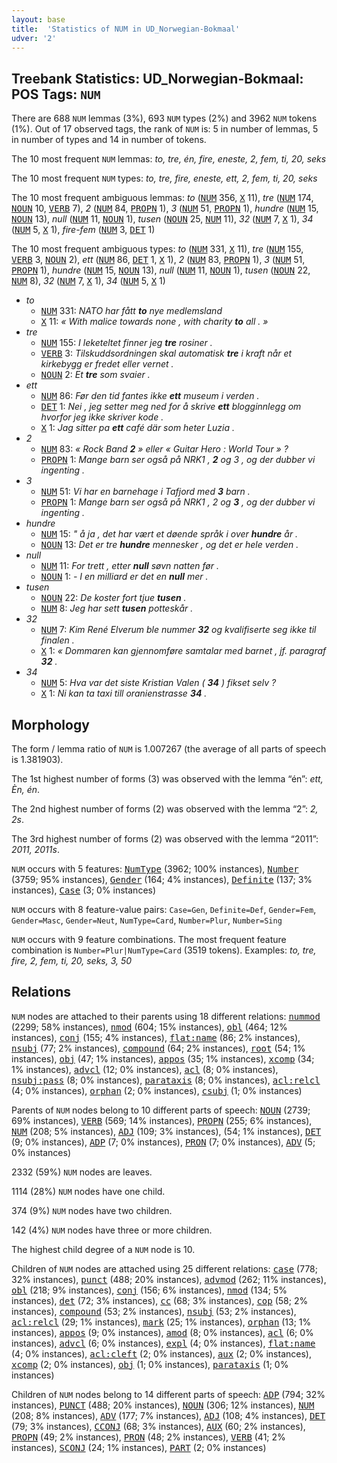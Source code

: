 ```yaml
---
layout: base
title:  'Statistics of NUM in UD_Norwegian-Bokmaal'
udver: '2'
---
```


## Treebank Statistics: UD_Norwegian-Bokmaal: POS Tags: `NUM`

There are 688 `NUM` lemmas (3%), 693 `NUM` types (2%) and 3962 `NUM` tokens (1%).
Out of 17 observed tags, the rank of `NUM` is: 5 in number of lemmas, 5 in number of types and 14 in number of tokens.

The 10 most frequent `NUM` lemmas: <em>to, tre, én, fire, eneste, 2, fem, ti, 20, seks</em>

The 10 most frequent `NUM` types:  <em>to, tre, fire, eneste, ett, 2, fem, ti, 20, seks</em>

The 10 most frequent ambiguous lemmas: <em>to</em> (<tt><a href="no_bokmaal-pos-NUM.html">NUM</a></tt> 356, <tt><a href="no_bokmaal-pos-X.html">X</a></tt> 11), <em>tre</em> (<tt><a href="no_bokmaal-pos-NUM.html">NUM</a></tt> 174, <tt><a href="no_bokmaal-pos-NOUN.html">NOUN</a></tt> 10, <tt><a href="no_bokmaal-pos-VERB.html">VERB</a></tt> 7), <em>2</em> (<tt><a href="no_bokmaal-pos-NUM.html">NUM</a></tt> 84, <tt><a href="no_bokmaal-pos-PROPN.html">PROPN</a></tt> 1), <em>3</em> (<tt><a href="no_bokmaal-pos-NUM.html">NUM</a></tt> 51, <tt><a href="no_bokmaal-pos-PROPN.html">PROPN</a></tt> 1), <em>hundre</em> (<tt><a href="no_bokmaal-pos-NUM.html">NUM</a></tt> 15, <tt><a href="no_bokmaal-pos-NOUN.html">NOUN</a></tt> 13), <em>null</em> (<tt><a href="no_bokmaal-pos-NUM.html">NUM</a></tt> 11, <tt><a href="no_bokmaal-pos-NOUN.html">NOUN</a></tt> 1), <em>tusen</em> (<tt><a href="no_bokmaal-pos-NOUN.html">NOUN</a></tt> 25, <tt><a href="no_bokmaal-pos-NUM.html">NUM</a></tt> 11), <em>32</em> (<tt><a href="no_bokmaal-pos-NUM.html">NUM</a></tt> 7, <tt><a href="no_bokmaal-pos-X.html">X</a></tt> 1), <em>34</em> (<tt><a href="no_bokmaal-pos-NUM.html">NUM</a></tt> 5, <tt><a href="no_bokmaal-pos-X.html">X</a></tt> 1), <em>fire-fem</em> (<tt><a href="no_bokmaal-pos-NUM.html">NUM</a></tt> 3, <tt><a href="no_bokmaal-pos-DET.html">DET</a></tt> 1)

The 10 most frequent ambiguous types:  <em>to</em> (<tt><a href="no_bokmaal-pos-NUM.html">NUM</a></tt> 331, <tt><a href="no_bokmaal-pos-X.html">X</a></tt> 11), <em>tre</em> (<tt><a href="no_bokmaal-pos-NUM.html">NUM</a></tt> 155, <tt><a href="no_bokmaal-pos-VERB.html">VERB</a></tt> 3, <tt><a href="no_bokmaal-pos-NOUN.html">NOUN</a></tt> 2), <em>ett</em> (<tt><a href="no_bokmaal-pos-NUM.html">NUM</a></tt> 86, <tt><a href="no_bokmaal-pos-DET.html">DET</a></tt> 1, <tt><a href="no_bokmaal-pos-X.html">X</a></tt> 1), <em>2</em> (<tt><a href="no_bokmaal-pos-NUM.html">NUM</a></tt> 83, <tt><a href="no_bokmaal-pos-PROPN.html">PROPN</a></tt> 1), <em>3</em> (<tt><a href="no_bokmaal-pos-NUM.html">NUM</a></tt> 51, <tt><a href="no_bokmaal-pos-PROPN.html">PROPN</a></tt> 1), <em>hundre</em> (<tt><a href="no_bokmaal-pos-NUM.html">NUM</a></tt> 15, <tt><a href="no_bokmaal-pos-NOUN.html">NOUN</a></tt> 13), <em>null</em> (<tt><a href="no_bokmaal-pos-NUM.html">NUM</a></tt> 11, <tt><a href="no_bokmaal-pos-NOUN.html">NOUN</a></tt> 1), <em>tusen</em> (<tt><a href="no_bokmaal-pos-NOUN.html">NOUN</a></tt> 22, <tt><a href="no_bokmaal-pos-NUM.html">NUM</a></tt> 8), <em>32</em> (<tt><a href="no_bokmaal-pos-NUM.html">NUM</a></tt> 7, <tt><a href="no_bokmaal-pos-X.html">X</a></tt> 1), <em>34</em> (<tt><a href="no_bokmaal-pos-NUM.html">NUM</a></tt> 5, <tt><a href="no_bokmaal-pos-X.html">X</a></tt> 1)


* <em>to</em>
  * <tt><a href="no_bokmaal-pos-NUM.html">NUM</a></tt> 331: <em>NATO har fått <b>to</b> nye medlemsland</em>
  * <tt><a href="no_bokmaal-pos-X.html">X</a></tt> 11: <em>« With malice towards none , with charity <b>to</b> all . »</em>
* <em>tre</em>
  * <tt><a href="no_bokmaal-pos-NUM.html">NUM</a></tt> 155: <em>I leketeltet finner jeg <b>tre</b> rosiner .</em>
  * <tt><a href="no_bokmaal-pos-VERB.html">VERB</a></tt> 3: <em>Tilskuddsordningen skal automatisk <b>tre</b> i kraft når et kirkebygg er fredet eller vernet .</em>
  * <tt><a href="no_bokmaal-pos-NOUN.html">NOUN</a></tt> 2: <em>Et <b>tre</b> som svaier .</em>
* <em>ett</em>
  * <tt><a href="no_bokmaal-pos-NUM.html">NUM</a></tt> 86: <em>Før den tid fantes ikke <b>ett</b> museum i verden .</em>
  * <tt><a href="no_bokmaal-pos-DET.html">DET</a></tt> 1: <em>Nei , jeg setter meg ned for å skrive <b>ett</b> blogginnlegg om hvorfor jeg ikke skriver kode .</em>
  * <tt><a href="no_bokmaal-pos-X.html">X</a></tt> 1: <em>Jag sitter pa <b>ett</b> café där som heter Luzia .</em>
* <em>2</em>
  * <tt><a href="no_bokmaal-pos-NUM.html">NUM</a></tt> 83: <em>« Rock Band <b>2</b> » eller « Guitar Hero : World Tour » ?</em>
  * <tt><a href="no_bokmaal-pos-PROPN.html">PROPN</a></tt> 1: <em>Mange barn ser også på NRK1 , <b>2</b> og 3 , og der dubber vi ingenting .</em>
* <em>3</em>
  * <tt><a href="no_bokmaal-pos-NUM.html">NUM</a></tt> 51: <em>Vi har en barnehage i Tafjord med <b>3</b> barn .</em>
  * <tt><a href="no_bokmaal-pos-PROPN.html">PROPN</a></tt> 1: <em>Mange barn ser også på NRK1 , 2 og <b>3</b> , og der dubber vi ingenting .</em>
* <em>hundre</em>
  * <tt><a href="no_bokmaal-pos-NUM.html">NUM</a></tt> 15: <em>" å ja , det har vært et døende språk i over <b>hundre</b> år .</em>
  * <tt><a href="no_bokmaal-pos-NOUN.html">NOUN</a></tt> 13: <em>Det er tre <b>hundre</b> mennesker , og det er hele verden .</em>
* <em>null</em>
  * <tt><a href="no_bokmaal-pos-NUM.html">NUM</a></tt> 11: <em>For trett , etter <b>null</b> søvn natten før .</em>
  * <tt><a href="no_bokmaal-pos-NOUN.html">NOUN</a></tt> 1: <em>- I en milliard er det en <b>null</b> mer .</em>
* <em>tusen</em>
  * <tt><a href="no_bokmaal-pos-NOUN.html">NOUN</a></tt> 22: <em>De koster fort tjue <b>tusen</b> .</em>
  * <tt><a href="no_bokmaal-pos-NUM.html">NUM</a></tt> 8: <em>Jeg har sett <b>tusen</b> potteskår .</em>
* <em>32</em>
  * <tt><a href="no_bokmaal-pos-NUM.html">NUM</a></tt> 7: <em>Kim René Elverum ble nummer <b>32</b> og kvalifiserte seg ikke til finalen .</em>
  * <tt><a href="no_bokmaal-pos-X.html">X</a></tt> 1: <em>« Dommaren kan gjennomføre samtalar med barnet , jf. paragraf <b>32</b> .</em>
* <em>34</em>
  * <tt><a href="no_bokmaal-pos-NUM.html">NUM</a></tt> 5: <em>Hva var det siste Kristian Valen ( <b>34</b> ) fikset selv ?</em>
  * <tt><a href="no_bokmaal-pos-X.html">X</a></tt> 1: <em>Ni kan ta taxi till oranienstrasse <b>34</b> .</em>

## Morphology

The form / lemma ratio of `NUM` is 1.007267 (the average of all parts of speech is 1.381903).

The 1st highest number of forms (3) was observed with the lemma “én”: <em>ett, Èn, én</em>.

The 2nd highest number of forms (2) was observed with the lemma “2”: <em>2, 2s</em>.

The 3rd highest number of forms (2) was observed with the lemma “2011”: <em>2011, 2011s</em>.

`NUM` occurs with 5 features: <tt><a href="no_bokmaal-feat-NumType.html">NumType</a></tt> (3962; 100% instances), <tt><a href="no_bokmaal-feat-Number.html">Number</a></tt> (3759; 95% instances), <tt><a href="no_bokmaal-feat-Gender.html">Gender</a></tt> (164; 4% instances), <tt><a href="no_bokmaal-feat-Definite.html">Definite</a></tt> (137; 3% instances), <tt><a href="no_bokmaal-feat-Case.html">Case</a></tt> (3; 0% instances)

`NUM` occurs with 8 feature-value pairs: `Case=Gen`, `Definite=Def`, `Gender=Fem`, `Gender=Masc`, `Gender=Neut`, `NumType=Card`, `Number=Plur`, `Number=Sing`

`NUM` occurs with 9 feature combinations.
The most frequent feature combination is `Number=Plur|NumType=Card` (3519 tokens).
Examples: <em>to, tre, fire, 2, fem, ti, 20, seks, 3, 50</em>


## Relations

`NUM` nodes are attached to their parents using 18 different relations: <tt><a href="no_bokmaal-dep-nummod.html">nummod</a></tt> (2299; 58% instances), <tt><a href="no_bokmaal-dep-nmod.html">nmod</a></tt> (604; 15% instances), <tt><a href="no_bokmaal-dep-obl.html">obl</a></tt> (464; 12% instances), <tt><a href="no_bokmaal-dep-conj.html">conj</a></tt> (155; 4% instances), <tt><a href="no_bokmaal-dep-flat-name.html">flat:name</a></tt> (86; 2% instances), <tt><a href="no_bokmaal-dep-nsubj.html">nsubj</a></tt> (77; 2% instances), <tt><a href="no_bokmaal-dep-compound.html">compound</a></tt> (64; 2% instances), <tt><a href="no_bokmaal-dep-root.html">root</a></tt> (54; 1% instances), <tt><a href="no_bokmaal-dep-obj.html">obj</a></tt> (47; 1% instances), <tt><a href="no_bokmaal-dep-appos.html">appos</a></tt> (35; 1% instances), <tt><a href="no_bokmaal-dep-xcomp.html">xcomp</a></tt> (34; 1% instances), <tt><a href="no_bokmaal-dep-advcl.html">advcl</a></tt> (12; 0% instances), <tt><a href="no_bokmaal-dep-acl.html">acl</a></tt> (8; 0% instances), <tt><a href="no_bokmaal-dep-nsubj-pass.html">nsubj:pass</a></tt> (8; 0% instances), <tt><a href="no_bokmaal-dep-parataxis.html">parataxis</a></tt> (8; 0% instances), <tt><a href="no_bokmaal-dep-acl-relcl.html">acl:relcl</a></tt> (4; 0% instances), <tt><a href="no_bokmaal-dep-orphan.html">orphan</a></tt> (2; 0% instances), <tt><a href="no_bokmaal-dep-csubj.html">csubj</a></tt> (1; 0% instances)

Parents of `NUM` nodes belong to 10 different parts of speech: <tt><a href="no_bokmaal-pos-NOUN.html">NOUN</a></tt> (2739; 69% instances), <tt><a href="no_bokmaal-pos-VERB.html">VERB</a></tt> (569; 14% instances), <tt><a href="no_bokmaal-pos-PROPN.html">PROPN</a></tt> (255; 6% instances), <tt><a href="no_bokmaal-pos-NUM.html">NUM</a></tt> (208; 5% instances), <tt><a href="no_bokmaal-pos-ADJ.html">ADJ</a></tt> (109; 3% instances),  (54; 1% instances), <tt><a href="no_bokmaal-pos-DET.html">DET</a></tt> (9; 0% instances), <tt><a href="no_bokmaal-pos-ADP.html">ADP</a></tt> (7; 0% instances), <tt><a href="no_bokmaal-pos-PRON.html">PRON</a></tt> (7; 0% instances), <tt><a href="no_bokmaal-pos-ADV.html">ADV</a></tt> (5; 0% instances)

2332 (59%) `NUM` nodes are leaves.

1114 (28%) `NUM` nodes have one child.

374 (9%) `NUM` nodes have two children.

142 (4%) `NUM` nodes have three or more children.

The highest child degree of a `NUM` node is 10.

Children of `NUM` nodes are attached using 25 different relations: <tt><a href="no_bokmaal-dep-case.html">case</a></tt> (778; 32% instances), <tt><a href="no_bokmaal-dep-punct.html">punct</a></tt> (488; 20% instances), <tt><a href="no_bokmaal-dep-advmod.html">advmod</a></tt> (262; 11% instances), <tt><a href="no_bokmaal-dep-obl.html">obl</a></tt> (218; 9% instances), <tt><a href="no_bokmaal-dep-conj.html">conj</a></tt> (156; 6% instances), <tt><a href="no_bokmaal-dep-nmod.html">nmod</a></tt> (134; 5% instances), <tt><a href="no_bokmaal-dep-det.html">det</a></tt> (72; 3% instances), <tt><a href="no_bokmaal-dep-cc.html">cc</a></tt> (68; 3% instances), <tt><a href="no_bokmaal-dep-cop.html">cop</a></tt> (58; 2% instances), <tt><a href="no_bokmaal-dep-compound.html">compound</a></tt> (53; 2% instances), <tt><a href="no_bokmaal-dep-nsubj.html">nsubj</a></tt> (53; 2% instances), <tt><a href="no_bokmaal-dep-acl-relcl.html">acl:relcl</a></tt> (29; 1% instances), <tt><a href="no_bokmaal-dep-mark.html">mark</a></tt> (25; 1% instances), <tt><a href="no_bokmaal-dep-orphan.html">orphan</a></tt> (13; 1% instances), <tt><a href="no_bokmaal-dep-appos.html">appos</a></tt> (9; 0% instances), <tt><a href="no_bokmaal-dep-amod.html">amod</a></tt> (8; 0% instances), <tt><a href="no_bokmaal-dep-acl.html">acl</a></tt> (6; 0% instances), <tt><a href="no_bokmaal-dep-advcl.html">advcl</a></tt> (6; 0% instances), <tt><a href="no_bokmaal-dep-expl.html">expl</a></tt> (4; 0% instances), <tt><a href="no_bokmaal-dep-flat-name.html">flat:name</a></tt> (4; 0% instances), <tt><a href="no_bokmaal-dep-acl-cleft.html">acl:cleft</a></tt> (2; 0% instances), <tt><a href="no_bokmaal-dep-aux.html">aux</a></tt> (2; 0% instances), <tt><a href="no_bokmaal-dep-xcomp.html">xcomp</a></tt> (2; 0% instances), <tt><a href="no_bokmaal-dep-obj.html">obj</a></tt> (1; 0% instances), <tt><a href="no_bokmaal-dep-parataxis.html">parataxis</a></tt> (1; 0% instances)

Children of `NUM` nodes belong to 14 different parts of speech: <tt><a href="no_bokmaal-pos-ADP.html">ADP</a></tt> (794; 32% instances), <tt><a href="no_bokmaal-pos-PUNCT.html">PUNCT</a></tt> (488; 20% instances), <tt><a href="no_bokmaal-pos-NOUN.html">NOUN</a></tt> (306; 12% instances), <tt><a href="no_bokmaal-pos-NUM.html">NUM</a></tt> (208; 8% instances), <tt><a href="no_bokmaal-pos-ADV.html">ADV</a></tt> (177; 7% instances), <tt><a href="no_bokmaal-pos-ADJ.html">ADJ</a></tt> (108; 4% instances), <tt><a href="no_bokmaal-pos-DET.html">DET</a></tt> (79; 3% instances), <tt><a href="no_bokmaal-pos-CCONJ.html">CCONJ</a></tt> (68; 3% instances), <tt><a href="no_bokmaal-pos-AUX.html">AUX</a></tt> (60; 2% instances), <tt><a href="no_bokmaal-pos-PROPN.html">PROPN</a></tt> (49; 2% instances), <tt><a href="no_bokmaal-pos-PRON.html">PRON</a></tt> (48; 2% instances), <tt><a href="no_bokmaal-pos-VERB.html">VERB</a></tt> (41; 2% instances), <tt><a href="no_bokmaal-pos-SCONJ.html">SCONJ</a></tt> (24; 1% instances), <tt><a href="no_bokmaal-pos-PART.html">PART</a></tt> (2; 0% instances)

